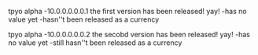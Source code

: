 tpyo alpha -10.0.0.0.0.0.1
the first version has been released! yay!
-has no value yet
-hasn''t been released as a currency


tpyo alpha -10.0.0.0.0.0.2
the secobd version has been released! yay!
-has no value yet
-still hasn''t been released as a currency



